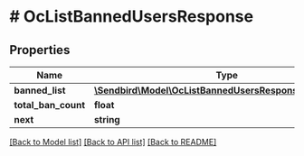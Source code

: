 # # OcListBannedUsersResponse

## Properties

Name | Type | Description | Notes
------------ | ------------- | ------------- | -------------
**banned_list** | [**\Sendbird\Model\OcListBannedUsersResponseBannedList[]**](OcListBannedUsersResponseBannedList.md) |  | [optional]
**total_ban_count** | **float** |  | [optional]
**next** | **string** |  | [optional]

[[Back to Model list]](../../README.md#models) [[Back to API list]](../../README.md#endpoints) [[Back to README]](../../README.md)
